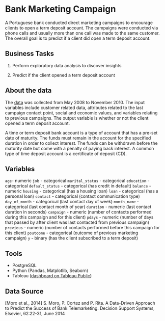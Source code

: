 # Bank Marketing Campaign


A Portuguese bank conducted direct marketing campaigns to encourage clients to open a term deposit account. The campaigns were conducted via phone calls and usually more than one call was made to the same customer. The overall goal is to predict if a client did open a term deposit account. 


## Business Tasks

1. Perform exploratory data analysis to discover insights

2. Predict if the client opened a term deposit account 

## About the data 

The [data](https://archive.ics.uci.edu/ml/datasets/bank+marketing) was collected from May 2008 to November 2010. The input variables include customer related data, attributes related to the last campaign contact point, social and economic values, and variables relating to previous campaigns. The output variable is whether or not the client opened a term deposit account. 

A time or term deposit bank account is a type of account that has a pre-set date of maturity. The funds must remain in the account for the specified duration in order to collect interest. The funds can be withdrawn before the maturity date but come with a penalty of paying back interest. A common type of time deposit account is a certificate of deposit (CD). 


## Variables 

`age`- numeric
`job` - categorical 
`marital_status` - categorical
`education` - categorical 
`default_status` - categorical (has credit in default)
`balance` - numeric
`housing` - categorical (has a housing loan)
`loan` - categorical (has a personal loan)
`contact` - categorical (contact communication type)
`day_of_month` - categorical (last contact day of week)
`month_name` - categorical (last contact month of year)
`duration` - numeric (last contact duration in seconds)
`campaign` - numeric (number of contacts performed during this campaign and for this client)
`pdays` - numeric (number of days that passed by after client was last contacted from previous campaign)
`previous` - numeric (number of contacts performed before this campaign for this client)
`poutcome` - categorical (outcome of previous marketing campaign)
`y` - binary (has the client subscribed to a term deposit)



## Tools

* PostgreSQL
* Python (Pandas, Matplotlib, Seaborn)
* Tableau ([dashboard on Tableau Public](https://public.tableau.com/app/profile/paijetableau/viz/BankMarketingCampaign_16726006966180/Dashboard1))

## Data Source

[Moro et al., 2014] S. Moro, P. Cortez and P. Rita. A Data-Driven Approach to Predict the Success of Bank Telemarketing. Decision Support Systems, Elsevier, 62:22-31, June 2014
